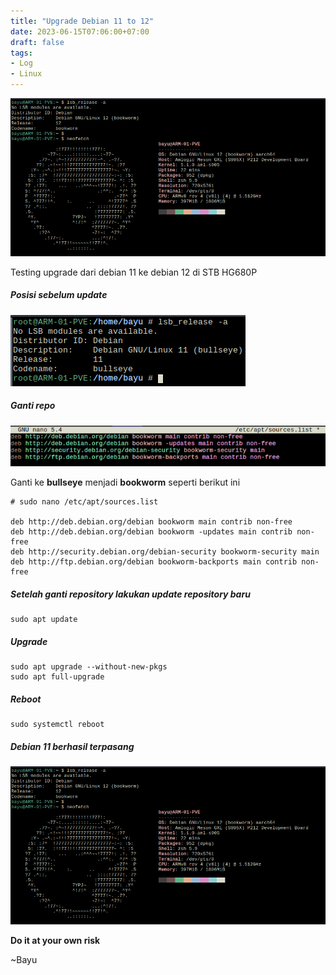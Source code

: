 ```yaml
---
title: "Upgrade Debian 11 to 12"
date: 2023-06-15T07:06:00+07:00
draft: false
tags:
- Log
- Linux
---
```


![Logo](https://raw.githubusercontent.com/bembenk18/Images/main/upgrade-debian/home.png)

Testing upgrade dari debian 11 ke debian 12 di STB HG680P
##### Posisi sebelum update
![Repo](https://raw.githubusercontent.com/bembenk18/Images/main/upgrade-debian/lsb.png)
##### Ganti repo
![Repo](https://raw.githubusercontent.com/bembenk18/Images/main/upgrade-debian/Screenshot_20230615_071807.png)

Ganti ke **bullseye** menjadi **bookworm** seperti berikut ini

    # sudo nano /etc/apt/sources.list

    deb http://deb.debian.org/debian bookworm main contrib non-free
    deb http://deb.debian.org/debian bookworm -updates main contrib non-free
    deb http://security.debian.org/debian-security bookworm-security main
    deb http://ftp.debian.org/debian bookworm-backports main contrib non-free

#####     Setelah ganti repository lakukan update repository baru
    
    sudo apt update

#####     Upgrade 
    sudo apt upgrade --without-new-pkgs
    sudo apt full-upgrade

#####   Reboot
    sudo systemctl reboot

##### Debian 11 berhasil terpasang 
![Logo](https://raw.githubusercontent.com/bembenk18/Images/main/upgrade-debian/home.png)

**Do it at your own risk**

~Bayu




